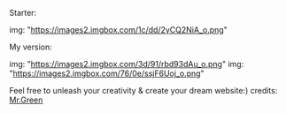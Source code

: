 <!-- outline-start -->
Starter:

img: "https://images2.imgbox.com/1c/dd/2yCQ2NiA_o.png"

My version:

img: "https://images2.imgbox.com/3d/91/rbd93dAu_o.png"
img: "https://images2.imgbox.com/76/0e/ssjF6Uoj_o.png"

Feel free to unleash your creativity & create your dream website:)
credits: [Mr.Green][mrgreen]
<!-- outline-end --> 
[mrgreen]: https://github.com/MrGreensWorkshop
